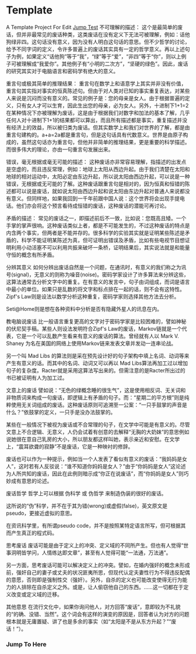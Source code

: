 # Template
A Template Project For Edit
[Jump Test](#jump)
不可理解的描述： 这个是最简单的废话，但并非最常见的废话种类，这类废话在没有定义下无法可被理解，例如：话他狗绿非四。这句话没有意义，因为没有人明白这句话的意思。但不少哲学的讨论，给予不同字词的定义，令许多普遍上的废话其实具有一定的哲学意义。再以上述句子为例，如果定义“话他狗”等于“我”，“绿”等于“爱”，“非四”等于“你”，则以上例子可被理解成“我爱你”。其他例子有“小明的二次方”，“坚硬的绿色”。因此，废话的研究其实对于电脑语言和密码学有绝大的意义。

重言句或极其简单的推理结果： 重言句在数学上和语意学上其实并非没有价值，重言句其实指对事实的恒真陈述句。但由于对人类对已知的事实重复表达，对某些人来说是沉闷而没有意义的。常见的例子是：您的母亲是女人。由于根据普遍的定义，只有女人才可以生育，因此生出您的母亲，必为女人。另外，十进制下1+1=2在某种情况下亦被理解为废话，这是由于根据我们对数字和加法的基本了解，几乎任何人对十进制下1+1的结果都可以算出，而且所有描述都是事实，重复描述并没有经济上的效益，所以被归类为废话。但其实数学上和我们对世界的了解，都是由重言句建构的。a+a=2a都是重言句，但是这句话具有代数意义。世界是由原子构成的，虽然这句话亦为重言句，但他并非简单的推理结果，更是重要的科学描述。而很多伟大的理论，亦由一句重言句发展出来。

错误，毫无根据或毫无可能的描述： 这种废话亦非常容易理解，指描述的出发点是空虚的，而且违反常理，例如：地球上太阳从西边升起。由于我们清楚在太阳和地球的相对运动中，太阳必定由东边升起，所以说太阳由西边升起，可以说是一种错误，无根据或无可能的了解。这种废话跟重言句是相对的，因为恒真和恒错的陈述都可以说是废话，就如说太阳由西边升起和说太阳由东边升起对普通人来说都没有意义。但同样地，如果我回到一千年前跟中国人说：这个世界将会出现手提电话。他们亦会将这个预言看待成恒错的废话，这种废话的潜能可再讨论。

矛盾的描述： 常见的废话之一，即描述前后不一致，比如说：您既高且矮。一个手掌的掌声很响。这种废话类似上者，都是不可能发生的，不过这种废话的特点是内含两个事实，但两者是不能并存的。很多科学的实验其实就是证明某些陈述是矛盾的，科学不能证明某陈述为真，但可证明出错误及矛盾，比如有些电视节目想证明利用小动活塞不可以利用共振来破坏一条桥，证明结果后，其实说法就是和能量守恒的概念有所矛盾。

分辨其意义
如何分辨出废话自然是一个问题，在通讯时，有意义的我们称之为讯号(signal)，无意义的则称为噪音(noise)。密码学家设计了许多算法来分辨这些，这算法通常去分析文字中的重复。在有意义的发言中，句子由词组成，而词是语言中最小的单位。如果只是乱数的将文字和标点排在一起的话，则不会有这特性。Zipf's Law则是设法以数学分析这种重复，密码学家则选择其他方法去分析。

Seti@Home则是想在各种资料中分析是否有隐藏外星人的讯息在内。

教电脑说废话
比一般语言重复更高的文字对于密码学家是比较困难的，譬如神秘的伏尼契手稿。某些人则设法发明符合Zipf's Law的废话，Markov链就是一个代表，它是一个可以乱数产生看来有意义的废话的算法。曾经就有人以 Mark V. Shaney 为名在美国的网络上使用Markov链来发表文章并发动一连串论战。

另一个叫 Mad Libs 的算法则是采在预先设计好的句子架构中填上名词、动词等来产生有意义的话。而其中的名词、动词又可以再以 Mad Libs算法再加工过以增加句子的复杂度。Racter就是采用这算法写出来的。但需注意的是Racter所出过的书已被证明有人为加工过。

文意上的废话
譬如说：“无色的绿概念睡的很生气”，这是使用相反词、无关词和非物质词来构成一句废话，即逻辑上有矛盾的句子。而：“星期二的平方根”则是纯粹使用无关词组成的废话。这种废话原则可追溯至一公案：“一只手鼓掌的声音是什么？”依鼓掌的定义，一只手是没办法鼓掌的。

某些在一般情况下被视为废话或不合常理的句子，在文学中可能是有意义的。尽管文意上不合逻辑、无意义，人仍会试着有创意的去解释“无胸的大奶妹”的意思例如说她很在意自己乳房的大小，所以朋友都这样叫她，表示亲近和安慰。在文学上，“震耳欲聋的寂静”不是废话，它是一种映衬的修辞。

废话也可以作为一种提示，例如当一个人发表了看似有意义的废话：“我妈妈是女人”，这时若有人反驳说：“谁不知道你妈妈是女人？”由于“你妈妈是女人”这论述为人所共知的废话，因此在此例则暗示成“你正在说废话”，而“你妈妈是女人”则巧妙成有意思的论述。

废话哲学
哲学上可以根据 伪科学 或 伪哲学 来制造伪装的很好的废话。

这所说的“伪”科学，并不在于其为错(wrong)或虚假(false)，英文原文是pseudo，更接近虚拟的意思。

在资讯科学里，有所谓pseudo code，并不是按照某特定语言所写，但可根据其而产生真正的程式码。

思考废话
废话可能是由于定义上的冲突、定义域的不同所产生。但也有人觉得“世事洞明皆学问，人情练达即文章”，甚至有人觉得可能“一法通，万法通”。

另一方面，思考废话可能可以解决定义上的冲突。譬如，在婚内强奸的概念未形成前，强奸自己的妻子或丈夫的状况匪夷所思，但现代认定夫妻性行为不得违反配偶的意愿，否则即是强制性交（强奸）。另外，自杀的定义也可能改变使得无行为能力的人排除在自杀定义之外。或是，让人偷窃他自己的东西。……这一切都在于定义改变或定义域的迁移。

其他意思
在流行文化中，如果你询问他人，对方回答“废话”，意即较为不礼貌的“的确、没错、当然”。这个词会有这样的演变的原因是，回答者认为对方的问题根本就是无庸置疑、讲了也是多余的事实（如“太阳是不是从东方升起？”“废话！”）。
<h3 id="jump">Jump To Here</h3>
